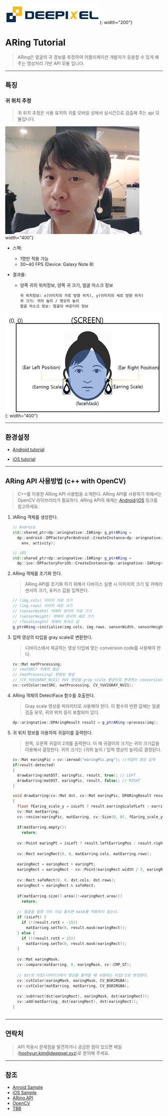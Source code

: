 ![deepixel.xyz](./img/Deepixel_logo.PNG){: width="200"}

# ARing Tutorial

>ARing은 얼굴의 귀 정보를 추정하여 어플리케이션 개발자가 응용할 수 있게 해주는 영상처리 기반 API 모듈 입니다.  

***

## 특징

### 귀 위치 추정

> 귀 위치 추정은 사용 유저의 귀를 모바일 상에서 실시간으로 검출해 주는 api 모듈입니다.

![aring display](./img/ARing_Display.png){: width="400"}

- 스팩:
  - 1명만 적용 가능
  - 30~40 FPS (Device: Galaxy Note 8)

- 결과물:  
  - 양쪽 귀의 위치정보, 양쪽 귀 크기, 얼굴 마스크 정보

    ```text
    귀 위치정보: x(이미지의 가로 방향 위치), y(이미지의 세로 방향 위치)
    귀 크기: 귀의 높이 / 영상의 높이
    얼굴 마스크 정보: 얼굴의 바운더리 정보
    ```  

![aring result](./img/ARing_result.png){: width="400"}

***

## 환경설정

- [Android tutorial][android]

- [iOS tutorial][ios]

***

## ARing API 사용방법 (c++ with OpenCV)

>C++를 이용한 ARing API 사용법을 소개한다. ARing API를 사용하기 위해서는 OpenCV 라이브러리가 필요하다.
ARing API의 예제는 [Android][andoid_sample]/[iOS][ios_sample] 링크를 참고하세요.

1. IARing 객체를 생성한다.

    ```c++
    // Android
    std::shared_ptr<dp::aringnative::IARing> g_ptrARing =
      dp::android::DPFactoryForAndroid::CreateInstance<dp::aringnative::IARing>(
        env, activity);
    ```
    ```c++
    // iOS
    std::shared_ptr<dp::aringnative::IARing> g_ptrARing =
      dp::ios::DPFactoryForiOS::CreateInstance<dp::aringnative::IARing>();
    ```

2. ARing 객체를 초기화 한다.
    > ARing API를 초기화 하기 위해서 다바이스 실행 시 이미지의 크기 및 카메라 센서의 크기, 포커스 값을 입력한다.

    ```c++
    // (img.cols) 이미지 가로 크기
    // (img.rows) 이미지 세로 크기
    // (sensorWidth) 카메라 센서의 가로 크기
    // (sensorHeight) 카메라 센서의 세로 크기
    // (focalLength) 카메라 포커스 값
    g_ptrARing->initialize(img.cols, img.rows, sensorWidth, sensorHeight, focalLength);
    ```

3. 입력 영상의 타입을 gray scale로 변환한다.
    > 디바이스에서 제공하는 영상 타입에 맞는 conversion code를 사용해야 한다.

    ```c++
    cv::Mat matProcessing;
    // (matSRC) 카메라 영상
    // (matProcessing) 변환된 영상
    // (CV_YUV2GRAY_NV21) YUV 영상을 gray scale 영상으로 변경하는 conversion code
    cv::cvtColor(matSRC, matProcessing, CV_YUV2GRAY_NV21);
    ```

4. ARing 객체의 DetectFace 함수를 호출한다.
   > Gray scale 영상을 파라미터로 사용해야 한다. 이 함수의 반환 값에는 얼굴 검출 유무, 귀의 위치 등이 포함되어 있다.

    ```c++
    dp::aringnative::DPAringResult result = g_ptrARing->process(img);
    ```

5. 귀 위치 정보를 이용하여 귀걸이를 출력한다.
    >왼쪽, 오른쪽 귀걸이 2개를 출력한다. 이 때 귀걸이의 크기는 귀의 크기값을 이용해서 결정한다. 귀의 크기는 (귀의 높이 / 입력 영상의 높이)로 결정된다.

    ```c++
    cv::Mat earingPic = cv::imread("earingPic.png"); //귀걸이 영상 입력
    if(result.detected)
    {
      drawEarring(matDST, earingPic, result, true); // LEFT
      drawEarring(matDST, earingPic, result, false); // RIGHT
    }
    ```

    ```c++
    void drawEarring(cv::Mat dst, cv::Mat earingPic, DPARingResult result, bool isLeft)
    {
      float fEaring_scale_y = isLeft ? result.earringScaleYLeft : earringScaleYRight;
      cv::Mat matEarring;
      cv::resize(earingPic, matEarring, cv::Size(0, 0), fEaring_scale_y, fEaring_scale_y);
  
      if(matEarring.empty())
        return;
  
      cv::Point earingPt = isLeft ? result.leftEarringPos : result.rightEarringPos;
  
      cv::Rect earingRect(0, 0, matEarring.cols, matEarring.rows);
  
      earingRect = earingRect + earingPt;
      earingRect = earingRect - cv::Point(earingRect.width / 2, earingRect.width / 4);
  
      cv::Rect safeRect(0, 0, dst.cols, dst.rows);
      earingRect = earingRect & safeRect;
  
      if(matEarring.size().area()!=earingRect.area())
        return;

      // 얼굴을 일정 각도 이상 돌리면 mask를 적용하지 않는다.
      if (isLeft) {
        if (!(result.rotX < -15))
          matEarring.setTo(0, result.mask(earingRect));
      } else {
        if (!(result.rotX > 15))
          matEarring.setTo(0, result.mask(earingRect));
      }
  
      cv::Mat earingMask;
      cv::compare(matEarring, 0, earingMask, cv::CMP_GT);
  
      // dst의 타입(디바이스에서 영상을 출력할 때 사용하는 타입)으로 변경한다.
      cv::cvtColor(earingMask, earingMask, CV_BGR2RGBA);
      cv::cvtColor(matEarring, matEarring, CV_BGR2RGBA);
  
      cv::subtract(dst(earingRect), earingMask, dst(earingRect));
      cv::add(matEarring, dst(earingRect), dst(earingRect));
    }
  
    ```

***

## 연락처

>API 적용시 문제점을 발견하거나 궁금한 점이 있으면 메일(hoohyun.kim@deepixel.xyz)로 문의해 주세요.  

***

## 참조

- [Anroid Sample][andoid_sample]
- [iOS Sample][ios_sample]
- [ARing API][ARing_api]
- [OpenCV][opencv]
- [TBB][tbb]

[andoid_sample]: https://github.com/deepixel-dev1/deepixel-dev1.github.io/tree/master/ARing/tutorial/android/
[ios_sample]: https://github.com/deepixel-dev1/deepixel-dev1.github.io/tree/master/ARing/tutorial/ios
[opencv]: http://opencv.org/
[ARing_api]: https://deepixel-dev1.github.io/ARing/apis/
[tbb]: https://www.threadingbuildingblocks.org/
[android]: android.md
[iOS]: ios.md
